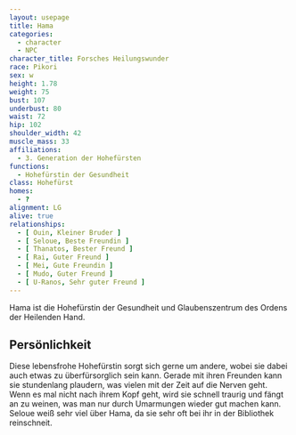```yaml
---
layout: usepage
title: Hama
categories:
  - character
  - NPC
character_title: Forsches Heilungswunder
race: Pikori
sex: w
height: 1.78
weight: 75
bust: 107
underbust: 80
waist: 72
hip: 102
shoulder_width: 42
muscle_mass: 33
affiliations:
  - 3. Generation der Hohefürsten
functions:
  - Hohefürstin der Gesundheit
class: Hohefürst
homes:
  - ?
alignment: LG
alive: true
relationships:
  - [ Ouin, Kleiner Bruder ]
  - [ Seloue, Beste Freundin ]
  - [ Thanatos, Bester Freund ]
  - [ Rai, Guter Freund ]
  - [ Mei, Gute Freundin ]
  - [ Mudo, Guter Freund ]
  - [ U-Ranos, Sehr guter Freund ]
---
```


Hama ist die Hohefürstin der Gesundheit und Glaubenszentrum des Ordens der Heilenden Hand.

<!--more-->

## Persönlichkeit

Diese lebensfrohe Hohefürstin sorgt sich gerne um andere, wobei sie dabei auch etwas zu überfürsorglich sein kann.
Gerade mit ihren Freunden kann sie stundenlang plaudern, was vielen mit der Zeit auf die Nerven geht. Wenn es mal nicht
nach ihrem Kopf geht, wird sie schnell traurig und fängt an zu weinen, was man nur durch Umarmungen wieder gut machen
kann. Seloue weiß sehr viel über Hama, da sie sehr oft bei ihr in der Bibliothek reinschneit.